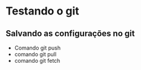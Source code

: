 # Testando o git

## Salvando as configurações no git

* Comando git push
* comando git pull
* comando git fetch
